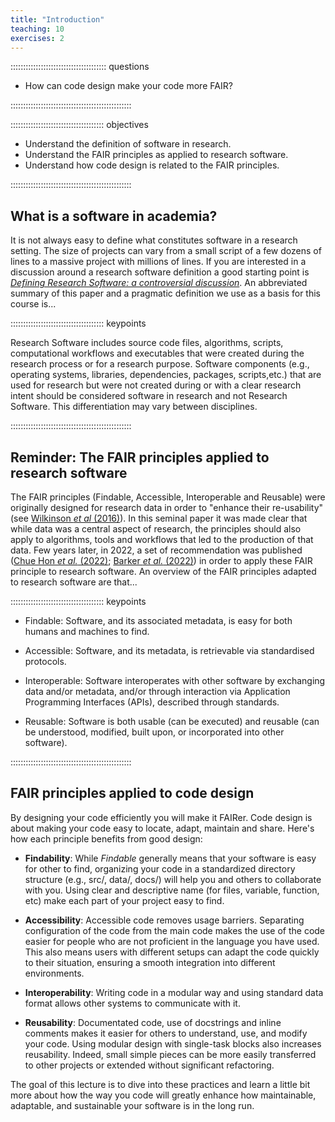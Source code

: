 ```yaml
---
title: "Introduction"
teaching: 10
exercises: 2
---
```


:::::::::::::::::::::::::::::::::::::: questions 

- How can code design make your code more FAIR?

::::::::::::::::::::::::::::::::::::::::::::::::

::::::::::::::::::::::::::::::::::::: objectives

- Understand the definition of software in research.
- Understand the FAIR principles as applied to research software.
- Understand how code design is related to the FAIR principles.

::::::::::::::::::::::::::::::::::::::::::::::::

## What is a software in academia?

It is not always easy to define what constitutes software in a research setting. The size of projects can vary from a
small script of a few dozens of lines to a massive project with millions of lines. If you are interested in a discussion
around a research software definition a good starting point is [_Defining Research Software: a controversial
discussion_][defressoft]. An abbreviated summary of this paper and a pragmatic definition we use
as a basis for this course is...

::::::::::::::::::::::::::::::::::::: keypoints

Research Software includes source code files, algorithms, scripts, computational workflows and executables that were
created during the research process or for a research purpose. Software components (e.g., operating systems, libraries,
dependencies, packages, scripts,etc.) that are used for research but were not created during or with a clear research
intent should be considered software in research and not Research Software. This differentiation may vary between
disciplines.

::::::::::::::::::::::::::::::::::::::::::::::::

## Reminder: The FAIR principles applied to research software

The FAIR principles (Findable, Accessible, Interoperable and Reusable) were originally designed for research data in
order to "enhance their re-usability" (see [Wilkinson _et al_ (2016)][fair]). In this seminal paper it was made clear
that while data was a central aspect of research, the principles should also apply to algorithms, tools and workflows
that led to the production of that data. Few years later, in 2022, a set of recommendation was published ([Chue Hon _et
al._ (2022)][fair4rswg]; [Barker _et al._ (2022)][fair4rs]) in order to apply these FAIR principle to research
software. An overview of the FAIR principles adapted to research software are that...

::::::::::::::::::::::::::::::::::::: keypoints

- Findable: Software, and its associated metadata, is easy for both humans and machines to find.

- Accessible: Software, and its metadata, is retrievable via standardised protocols.

- Interoperable: Software interoperates with other software by exchanging data and/or metadata, and/or through
  interaction via Application Programming Interfaces (APIs), described through standards.

- Reusable: Software is both usable (can be executed) and reusable (can be understood, modified, built upon, or
  incorporated into other software).

::::::::::::::::::::::::::::::::::::::::::::::::


## FAIR principles applied to code design

By designing your code efficiently you will make it FAIRer. Code design is about making your code easy to locate, adapt, maintain and share. Here's how each principle benefits from good design:

- **Findability**: While *Findable* generally means that your software is easy for other to find, organizing your code in a standardized directory structure (e.g., src/, data/, docs/) will help you and others to collaborate with you. Using clear and descriptive name (for files, variable, function, etc) make each part of your project easy to find. 

- **Accessibility**: Accessible code removes usage barriers. Separating configuration of the code from the main code makes the use of the code easier for people who are not proficient in the language you have used. This also means users with different setups can adapt the code quickly to their situation, ensuring a smooth integration into different environments.

- **Interoperability**: Writing code in a modular way and using standard data format allows other systems to communicate with it.  

- **Reusability**: Documentated code, use of docstrings and inline comments makes it easier for others to understand, use, and modify your code. Using modular design with single-task blocks also increases reusability. Indeed, small simple pieces can be more easily transferred to other projects or extended without significant refactoring.

The goal of this lecture is to dive into these practices and learn a little bit more about how the way you code will greatly enhance how maintainable, adaptable, and sustainable your software is in the long run.


[defressoft]: https://doi.org/10.5281/zenodo.5504016
[fair]: https://doi.org/10.1038/sdata.2016.18
[fair4rs]: https://doi.org/10.1038/s41597-022-01710-x
[fair4rswg]: https://10.5281/zenodo.5504015.
